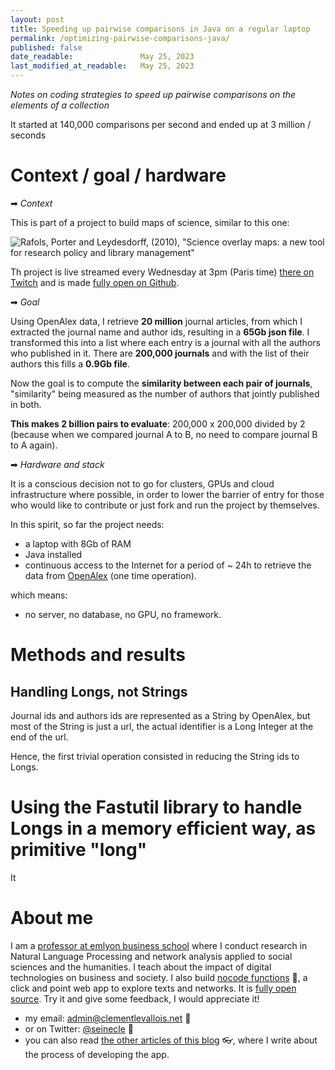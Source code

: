 ```yaml
---
layout: post
title: Speeding up pairwise comparisons in Java on a regular laptop
permalink: /optimizing-pairwise-comparisons-java/
published: false
date_readable:               May 25, 2023
last_modified_at_readable:   May 25, 2023
---
```


*Notes on coding strategies to speed up pairwise comparisons on the elements of a collection*

It started at 140,000 comparisons per second and ended up at 3 million / seconds

# Context / goal / hardware

➡ *Context*

This is part of a project to build maps of science, similar to this one:

![Rafols, Porter and Leydesdorff, (2010), "Science overlay maps: a new tool for research policy and library management"](https://github.com/seinecle/MapsOfScience/blob/main/assets/img/rafols-porter-leydesdorff-2010.png)

Th project is live streamed every Wednesday at 3pm (Paris time) [there on Twitch](https://twitch.tv/clementlevallois) and is made [fully open on Github](https://github.com/seinecle/MapsOfScience).


➡ *Goal*

Using OpenAlex data, I retrieve **20 million** journal articles, from which I extracted the journal name and author ids, resulting in a **65Gb json file**.
I transformed this into a list where each entry is a journal with all the authors who published in it. There are **200,000 journals** and with the list of their authors this fills a **0.9Gb file**.

Now the goal is to compute the **similarity between each pair of journals**, "similarity" being measured as the number of authors that jointly published in both.

**This makes 2 billion pairs to evaluate**: 200,000 x 200,000 divided by 2 (because when we compared journal A to B, no need to compare journal B to A again).

➡ *Hardware and stack*

It is a conscious decision not to go for clusters, GPUs and cloud infrastructure where possible, in order to lower the barrier of entry for those who would like to contribute or just fork and run the project by themselves.

In this spirit, so far the project needs:
- a laptop with 8Gb of RAM
- Java installed
- continuous access to the Internet for a period of ~ 24h to retrieve the data from [OpenAlex](https://openalex.org/) (one time operation).

which means:
- no server, no database, no GPU, no framework.


# Methods and results

## Handling Longs, not Strings
Journal ids and authors ids are represented as a String by OpenAlex, but most of the String is just a url, the actual identifier is a Long Integer at the end of the url.

Hence, the first trivial operation consisted in reducing the String ids to Longs.

# Using the Fastutil library to handle Longs in a memory efficient way, as primitive "long"
It



# About me

I am a [professor at emlyon business school](https://www.linkedin.com/in/levallois/) where I conduct research in Natural Language Processing and network analysis applied to social sciences and the humanities. I teach about the impact of digital technologies on business and society. I also  build [nocode functions](https://nocodefunctions.com) 🔎, a click and point web app to explore texts and networks. It is [fully open source](https://github.com/seinecle/nocodefunctions). Try it and give some feedback, I would appreciate it!

* my email: [admin@clementlevallois.net](mailto:admin@clementlevallois.net) 📧
* or on Twitter: [@seinecle](https://twitter.com/seinecle) 📱
* you can also read [the other articles of this blog](https://nocodefunctions.com/blog) 👓, where I write about the process of developing the app.
